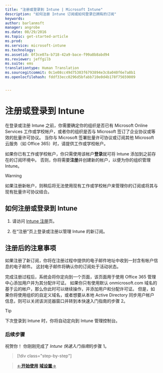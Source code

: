 ```yaml
---
title: "注册或登录到 Intune | Microsoft Intune"
description: "如何注册 Intune 订阅或如何登录已拥有的订阅"
keywords: 
author: barlanmsft
manager: angrobe
ms.date: 08/29/2016
ms.topic: get-started-article
ms.prod: 
ms.service: microsoft-intune
ms.technology: 
ms.assetid: 0f3ce07a-b718-42a9-bace-f99a8b8abd94
ms.reviewer: jeffgilb
ms.suite: ems
translationtype: Human Translation
ms.sourcegitcommit: 0c1e08cc49d75303f6793894e3c8a040f6e7a8b1
ms.openlocfilehash: fddf33ecc0296d5bfabb710e0d4b178f75659009


---
```



# 注册或登录到 Intune
在登录或注册 Intune 之前，你需要确定你的组织是否已有 Microsoft Online Services 工作或学校帐户，或者你的组织是否与 Microsoft 签订了企业协议或等效的批量许可协议。 当你与 Microsoft 签署批量许可协议或订阅其他 Microsoft 云服务（如 Office 365）时，请提供工作或学校帐户。

如果你已有工作或学校帐户，你只需使用该帐户**登录**就可将 Intune 添加到之前存在的订阅环境中。 否则，你将需要**注册**并创建新的帐户，以便为你的组织管理 Intune。

>[!WARNING]
>如果注册新帐户，则稍后将无法使用现有工作或学校帐户来管理你的订阅或将其与现有批量许可协议结合。

## 如何注册或登录到 Intune

1.  请访问 [Intune 注册](https://portal.office.com/Signup/Signup.aspx?OfferId=40BE278A-DFD1-470a-9EF7-9F2596EA7FF9&dl=INTUNE_A&ali=1#0%20)页。

2.  在“注册”页上登录或注册以管理 Intune 的新订阅。

## 注册后的注意事项
如果注册了新订阅，你将在注册过程中提供的电子邮件地址中收到一封含有帐户信息的电子邮件。 这封电子邮件将确认你的订阅处于活动状态。

完成注册过程后，系统会将你定向到一个页面，该页面用于使用 Office 365 管理中心添加用户并为其分配许可证。 如果你只有使用默认 onmicrosoft.com 域名的基于云的帐户，那么你此时可以继续操作，并添加用户和分配许可证。 但是，如果你将使用组织的自定义域名，或者想要从本地 Active Directory 同步用户帐户信息，则可以关闭该浏览器窗口并转到本快速入门指南的步骤 2。

>[!TIP]
> 下次登录到 Intune 时，你将自动定向到 Intune 管理控制台。

### 后续步骤
祝贺你！ 你刚刚完成了 *Intune 快速入门指南*的步骤 1。

>[!div class="step-by-step"]

>[&larr;**开始使用**](.\start-with-a-paid-subscription-to-microsoft-intune.md)     [**域设置**&rarr;](.\start-with-a-paid-subscription-to-microsoft-intune-step-2.md)  



<!--HONumber=Aug16_HO5-->


